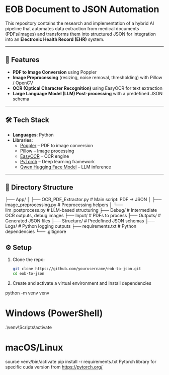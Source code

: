 # EOB Document to JSON Automation

This repository contains the research and implementation of a hybrid AI pipeline that automates data extraction from medical  documents (PDFs/images) and transforms them into structured JSON for integration into an **Electronic Health Record (EHR)** system.

---

## 🚀 Features

- **PDF to Image Conversion** using Poppler
- **Image Preprocessing** (resizing, noise removal, thresholding) with Pillow / OpenCV
- **OCR (Optical Character Recognition)** using EasyOCR for text extraction
- **Large Language Model (LLM) Post-processing** with a predefined JSON schema
---

## 🛠️ Tech Stack

- **Languages**: Python
- **Libraries**:
  - [Poppler](https://poppler.freedesktop.org/) – PDF to image conversion
  - [Pillow](https://python-pillow.org/) – Image processing
  - [EasyOCR](https://github.com/JaidedAI/EasyOCR) – OCR engine
  - [PyTorch](https://pytorch.org/) – Deep learning framework
  - [Qwen Hugging Face Model](https://huggingface.co/Qwen/Qwen2.5-7B-Instruct) – LLM inference


---

## 📂 Directory Structure

├── App/
│ ├── OCR_PDF_Extractor.py # Main script: PDF → JSON
│ ├── image_preprocessing.py # Preprocessing helpers
│ └── llm_postprocess.py # LLM-based structuring
├── Debug/ # Intermediate OCR outputs, debug images
├── Input/ # PDFs to process
├── Outputs/ # Generated JSON files
├── Structure/ # Predefined JSON schemas
├── Logs/ # Python logging outputs
├── requirements.txt # Python dependencies
└── .gitignore


## ⚙️ Setup

1. Clone the repo:
   ```bash
   git clone https://github.com/yourusername/eob-to-json.git
   cd eob-to-json

2. Create and activate a virtual environment and Install dependencies

python -m venv venv
# Windows (PowerShell)
.\venv\Scripts\activate
# macOS/Linux
source venv/bin/activate
pip install -r requirements.txt
Pytorch library for specific cuda version from https://pytorch.org/